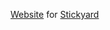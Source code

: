 [Website](https://nihgwu.github.io/stickyard/) for [Stickyard](https://github.com/nihgwu/stickyard)
